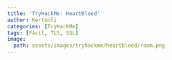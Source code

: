 ```yaml
---
title: 'TryHackMe: HeartBleed'
author: Kertonli
categories: [TryHackMe]
tags: [Fácil, TLS, SSL]
image:
  path: assets/images/tryhackme/heartbleed/room.png
---
```




